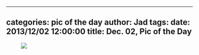 
---
categories: pic of the day
author: Jad
tags: 
date: 2013/12/02 12:00:00
title: Dec. 02, Pic of the Day 
---

<figure>
<img src="/img/2013/12/02/img_5715_medium.jpg" />
<figcaption></figcaption>
</figure>
